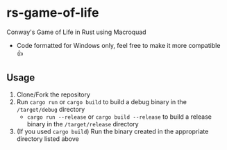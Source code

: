 # rs-game-of-life
Conway's Game of Life in Rust using Macroquad
- Code formatted for Windows only, feel free to make it more compatible 👍

## Usage
1. Clone/Fork the repository
2. Run `cargo run` or `cargo build` to build a debug binary in the `/target/debug` directory
    - `cargo run --release` or `cargo build --release` to build a release binary in the `/target/release` directory
3. (If you used `cargo build`) Run the binary created in the appropriate directory listed above
